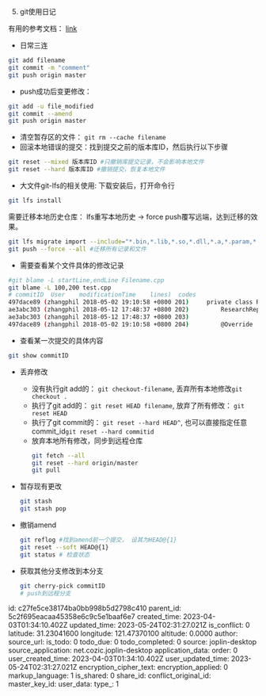 5. git使用日记

有用的参考文档： [link](https://help.aliyun.com/document_detail/206889.html)
- 日常三连
```bash
git add filename
git commit -m "comment"
git push origin master
```

- push成功后变更修改：
```bash
git add -u file_modified
git commit --amend
git push origin master
```

- 清空暂存区的文件： `git rm --cache filename`
- 回滚本地错误的提交：找到提交之前的版本库ID，然后执行以下步骤
```bash
git reset --mixed 版本库ID #只撤销库提交记录，不会影响本地文件
git reset --hard 版本库ID #撤销提交，恢复本地文件
```

- 大文件git-lfs的相关使用: 下载安装后，打开命令行
```bash
git lfs install
```
需要迁移本地历史仓库： lfs重写本地历史 -> force push覆写远端，达到迁移的效果。
```bash
git lfs migrate import --include="*.bin,*.lib,*.so,*.dll,*.a,*.param,*.zip,*.gz" --everything
git push --force --all #迁移所有记录和文件
```

- 需要查看某个文件具体的修改记录
```bash
#git blame -L startLine,endLine Filename.cpp
git blame -L 100,200 test.cpp
# commitID	User	modificationTime	lines)	codes
497dace89 (zhangphil 2018-05-02 19:10:58 +0800 201)     private class RVItem extends Item {
ae3abc303 (zhangphil 2018-05-12 17:48:37 +0800 202)         ResearchReportData researchReportData;
ae3abc303 (zhangphil 2018-05-12 17:48:37 +0800 203)
497dace89 (zhangphil 2018-05-02 19:10:58 +0800 204)         @Override
```
- 查看某一次提交的具体内容
```bash
git show commitID
```
- 丢弃修改
	- 没有执行git add的： `git checkout-filename`, 丢弃所有本地修改`git checkout .`
	- 执行了git add的： `git reset HEAD filename`, 放弃了所有修改： `git reset HEAD`
	- 执行了git commit的： `git reset --hard HEAD^`, 也可以直接指定任意commit_id`git reset --hard commitid`
	- 放弃本地所有修改，同步到远程仓库
		```bash
		git fetch --all
		git reset --hard origin/master
		git pull
		```
- 暂存现有更改
	```bash
	git stash
	git stash pop
	```
	
- 撤销amend
	```bash
	git reflog #找到amend前一个提交， 设其为HEAD@{1}
	git reset --soft HEAD@{1}
	git status # 检查状态
	```
- 获取其他分支修改到本分支
	```bash
	git cherry-pick commitID
	# push到远程分支
	```

id: c27fe5ce38174ba0bb998b5d2798c410
parent_id: 5c2f695eacaa45358e6c9c5e1baaf6e7
created_time: 2023-04-03T01:34:10.402Z
updated_time: 2023-05-24T02:31:27.021Z
is_conflict: 0
latitude: 31.23041600
longitude: 121.47370100
altitude: 0.0000
author: 
source_url: 
is_todo: 0
todo_due: 0
todo_completed: 0
source: joplin-desktop
source_application: net.cozic.joplin-desktop
application_data: 
order: 0
user_created_time: 2023-04-03T01:34:10.402Z
user_updated_time: 2023-05-24T02:31:27.021Z
encryption_cipher_text: 
encryption_applied: 0
markup_language: 1
is_shared: 0
share_id: 
conflict_original_id: 
master_key_id: 
user_data: 
type_: 1